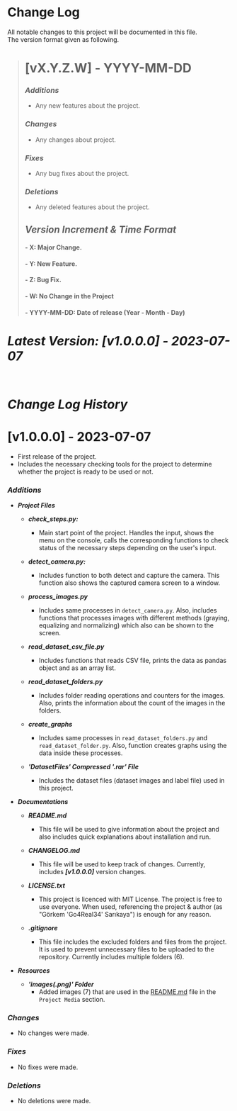 # Change Log
All notable changes to this project will be documented in this file.\
The version format given as following.

> # [vX.Y.Z.W] - YYYY-MM-DD
> ### **_Additions_**
> - Any new features about the project.
> ### **_Changes_**
> - Any changes about project.
> ### **_Fixes_**
> - Any bug fixes about the project.
> ### **_Deletions_**
> - Any deleted features about the project.
>
> ## **_Version Increment & Time Format_**
> #### - X: Major Change.
> #### - Y: New Feature.
> #### - Z: Bug Fix.
> #### - W: No Change in the Project
> #### - YYYY-MM-DD: Date of release (Year - Month - Day)

# **_Latest Version: [v1.0.0.0] - 2023-07-07_**

<br>

# **_Change Log History_**

# [v1.0.0.0] - 2023-07-07
- First release of the project.
- Includes the necessary checking tools for the project to determine whether the project is ready to be used or not.

### **_Additions_**
- **_Project Files_**
  - **_check_steps.py:_**
    - Main start point of the project. Handles the input, shows the menu on the console, calls the 
    corresponding functions to check status of the necessary steps depending on the user's input.
  
  - **_detect_camera.py:_**
    - Includes function to both detect and capture the camera. This function also shows the captured 
      camera screen to a window.
  
  - **_process_images.py_**
    - Includes same processes in `detect_camera.py`. Also, includes functions that processes images 
      with different methods (graying, equalizing and normalizing) which also can be shown to the screen.
  
  - **_read_dataset_csv_file.py_**
    - Includes functions that reads CSV file, prints the data as pandas object and as an array list.
  
  - **_read_dataset_folders.py_**
    - Includes folder reading operations and counters for the images. Also, prints the information 
      about the count of the images in the folders.
  
  - **_create_graphs_**
    - Includes same processes in `read_dataset_folders.py` and `read_dataset_folder.py`. Also, function 
      creates graphs using the data inside these processes.

  - **_'DatasetFiles' Compressed '.rar' File_**
    - Includes the dataset files (dataset images and label file) used in this project.


- **_Documentations_**
  - **_README.md_**
    - This file will be used to give information about the project and also includes quick explanations 
      about installation and run.
  
  - **_CHANGELOG.md_**
    - This file will be used to keep track of changes. Currently, includes **_[v1.0.0.0]_** version changes.
  
  - **_LICENSE.txt_**
    - This project is licenced with MIT License. The project is free to use everyone. When used, 
      referencing the project & author (as "Görkem 'Go4Real34' Sarıkaya") is enough for any reason.
  
  - **_.gitignore_**
    - This file includes the excluded folders and files from the project. It is used to prevent
    unnecessary files to be uploaded to the repository. Currently includes multiple folders (6).


- **_Resources_**
  - **_'images(.png)' Folder_**
    - Added images (7) that are used in the [README.md](README.md) file in the `Project Media` section.

### **_Changes_**
- No changes were made.

### **_Fixes_**
 - No fixes were made.

### **_Deletions_**
- No deletions were made.